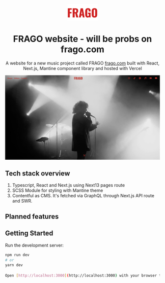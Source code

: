 <div align="center">
  <img alt="Logo" src="https://raw.githubusercontent.com/sopoour/frago/main/src/assets/logo.png" width="100" />
</div>
<h1 align="center">
 FRAGO website - will be probs on frago.com
</h1>
<p align="center">
  A website for a new music project called FRAGO <a href="https://www.frago.com" target="_blank">frago.com</a> built with React, Next.js, Mantine component library and hosted with Vercel
</p>

![demo](https://raw.githubusercontent.com/sopoour/frago/main/src/assets/demo.png)

## Tech stack overview

1. Typescript, React and Next.js using Next13 pages route 
2. SCSS Module for styling with Mantine theme
3. Contentful as CMS. It's fetched via GraphQL through Next.js API route and SWR.


## Planned features


## Getting Started

Run the development server:

```bash
npm run dev
# or
yarn dev

Open [http://localhost:3000](http://localhost:3000) with your browser to see the result.